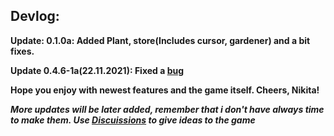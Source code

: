 ## Devlog:

**Update: 0.1.0a: Added Plant, store(Includes cursor, gardener) and a bit fixes.**

**Update 0.4.6-1a(22.11.2021): Fixed a [bug](https://github.com/nikeedev/plantclicker/issues/5)**

**Hope you enjoy with newest features and the game itself. Cheers, Nikita!**


***More updates will be later added, remember that i don't have always time to make them. Use [Discuissions](https://github.com/nikeedev/plantclicker/discussions) to give ideas to the game***
